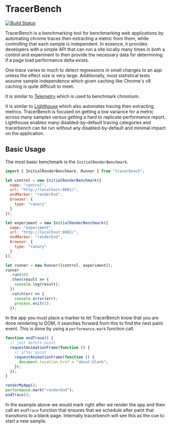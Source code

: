 # TracerBench

[![Build Status](https://travis-ci.org/TracerBench/tracerbench.svg?branch=master)](https://travis-ci.org/TracerBench/tracerbench)

TracerBench is a benchmarking tool for benchmarking web applications by automating chrome traces then extracting a metric from them, while controlling that each sample is independent. In essence, it provides developers with a simple API that can run a site locally many times in both a control and experiment to then provide the necessary data for determining if a page load performance delta exists.

One trace varies to much to detect regressions in small changes to an app unless the effect size is very large. Additionally, most statistical tests assume sample independence which given caching like Chrome's v8 caching is quite difficult to meet.

It is similar to [Telemetry](https://github.com/catapult-project/catapult/blob/master/telemetry/docs/run_benchmarks_locally.md) which is used to benchmark chromium.

It is similar to [Lighthouse](https://github.com/GoogleChrome/lighthouse) which also automates tracing then extracting metrics. TracerBench is focused on getting a low variance for a metric across many samples versus getting a hard to replicate performance report. Lighthouse enables many disabled-by-default tracing categories and tracerbench can be run without any disabled-by-default and minimal impact on the application.

## Basic Usage

The most basic benchmark is the `InitialRenderBenchmark`.

```js
import { InitialRenderBenchmark, Runner } from "tracerbench";

let control = new InitialRenderBenchmark({
  name: "control",
  url: "http://localhost:8001/",
  endMarker: "renderEnd",
  browser: {
    type: "canary"
  }
});

let experiment = new InitialRenderBenchmark({
  name: "experiment",
  url: "http://localhost:8002/",
  endMarker: "renderEnd",
  browser: {
    type: "canary"
  }
});

let runner = new Runner([control, experiment]);
runner
  .run(50)
  .then(result => {
    console.log(result);
  })
  .catch(err => {
    console.error(err);
    process.exit(1);
  });
```

In the app you must place a marker to let TracerBench know that you are done rendering to DOM, it searches forward from this to find the next paint event. This is done by using a `performance.mark` function call.

```js
function endTrace() {
  // just before paint
  requestAnimationFrame(function () {
    // after paint
    requestAnimationFrame(function () {
      document.location.href = "about:blank";
    });
  });
}

renderMyApp();
performance.mark("renderEnd");
endTrace();
```

In the example above we would mark right after we render the app and then call an `endTrace` function that ensures that we schedule after paint that transitions to a blank page. Internally tracerbench will see this as the cue to start a new sample.
